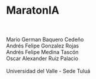 ﻿# MaratonIA<br /><br />

Mario German Baquero Cedeño<br />
Andrés Felipe Gonzalez Rojas<br />
Andrés Felipe Medina Tascón<br />
Oscar Alexander Ruiz Palacio<br />
<br />
Universidad del Valle - Sede Tuluá<br />


